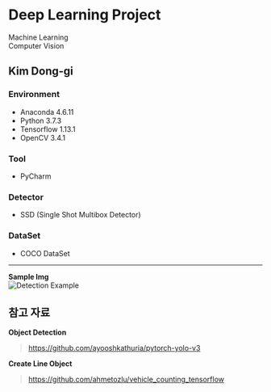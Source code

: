 
# Deep Learning Project      
   Machine Learning    
   Computer Vision


Kim Dong-gi
---

### **Environment**  
+ Anaconda 4.6.11
+ Python 3.7.3
+ Tensorflow 1.13.1
+ OpenCV 3.4.1  
### **Tool**  
+ PyCharm  
### **Detector**  
+ SSD (Single Shot Multibox Detector)  
### **DataSet**  
+ COCO DataSet    
---

**Sample Img**  
![Detection Example](https://ifh.cc/g/Ibrou.jpg)


## **참고 자료**  
**Object Detection**  
> https://github.com/ayooshkathuria/pytorch-yolo-v3  


**Create Line Object**  
> https://github.com/ahmetozlu/vehicle_counting_tensorflow  

